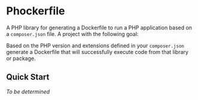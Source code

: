# Phockerfile

A PHP library for generating a Dockerfile to run a PHP application based on a `composer.json` file. A project with the following goal:

Based on the PHP version and extensions defined in your `composer.json` generate a Dockerfile that will successfully execute code from that library or package.

## Quick Start

_To be determined_